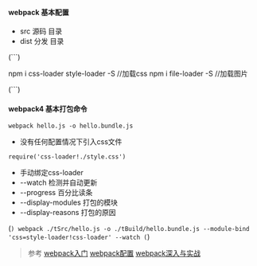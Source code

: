 #### webpack 基本配置
+ src 源码 目录
+ dist 分发 目录

(```)

npm i css-loader style-loader -S //加载css
npm i file-loader -S //加载图片

(```)



#### webpack4 基本打包命令

`
 webpack hello.js -o hello.bundle.js
`
+ 没有任何配置情况下引入css文件

`
 require('css-loader!./style.css')
`

+ 手动绑定css-loader
+ --watch 检测并自动更新
+ --progress 百分比读条
+ --display-modules 打包的模块
+ --display-reasons 打包的原因

(```)
 webpack ./tSrc/hello.js -o ./tBuild/hello.bundle.js --module-bind 'css=style-loader!css-loader' --watch
(```)



> 参考
> [webpack入门](https://www.webpackjs.com/guides/getting-started/)
> [webpack配置](https://www.webpackjs.com/configuration/)
> [webpack深入与实战](https://www.imooc.com/learn/802)
